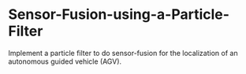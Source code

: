 # Sensor-Fusion-using-a-Particle-Filter
Implement a particle filter to do sensor-fusion for the localization of an autonomous guided vehicle (AGV).
